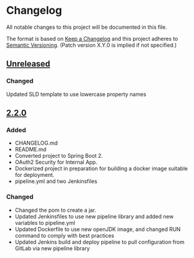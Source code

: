 # Changelog
All notable changes to this project will be documented in this file.

The format is based on [Keep a Changelog](http://keepachangelog.com/en/1.0.0/)
and this project adheres to [Semantic Versioning](http://semver.org/spec/v2.0.0.html). (Patch version X.Y.0 is implied if not specified.)

## [Unreleased](https://github.com/NWQMC/qw_portal_services/compare/qw_portal_services-1.4...master)
### Changed
Updated SLD template to use lowercase property names


## [2.2.0](https://github.com/NWQMC/qw_portal_services/compare/qw_portal_services-2.0.0...qw_portal_services-2.2.0)

### Added
- CHANGELOG.md
- README.md
- Converted project to Spring Boot 2.
- OAuth2 Security for Internal App.
- Dockerized project in preparation for building a docker image suitable for deployment.
- pipeline.yml and two Jenkinsfiles

### Changed
- Changed the pom to create a jar.
- Updated Jenkinsfiles to use new pipeline library and added new variables to pipeline.yml
- Updated Dockerfile to use new openJDK image, and changed RUN command to comply with best practices
- Updated Jenkins build and deploy pipeline to pull configuration from GitLab via new pipeline library

